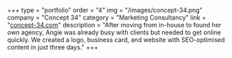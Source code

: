 +++
type = "portfolio"
order = "4"
img = "/images/concept-34.png"
company = "Concept 34"
category = "Marketing Consultancy"
link = "<a href='https://www.concept-34.com'>concept-34.com</a>"
description = "After moving from in-house to found her own agency, Angie was already busy with clients but needed to get online quickly. We created a logo, business card, and website with SEO-optimised content in just three days."
+++
